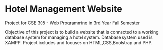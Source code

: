 # Hotel Management Website
Project for CSE 305 - Web Programming in 3rd Year Fall Semester

Objective of this project is to build a website that is connected to a working database system for managing a hotel system. Database system used is XAMPP. Project includes and focuses on HTML,CSS,Bootstrap and PHP. 
